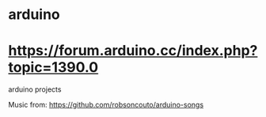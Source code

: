 # arduino
# https://forum.arduino.cc/index.php?topic=1390.0
 arduino projects

Music from: https://github.com/robsoncouto/arduino-songs